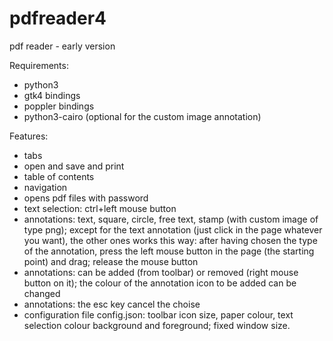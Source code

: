 # pdfreader4
pdf reader - early version

Requirements:
- python3
- gtk4 bindings
- poppler bindings
- python3-cairo (optional for the custom image annotation)

Features:
- tabs
- open and save and print
- table of contents
- navigation
- opens pdf files with password
- text selection: ctrl+left mouse button
- annotations: text, square, circle, free text, stamp (with custom image of type png); except for the text annotation (just click in the page whatever you want), the other ones works this way: after having chosen the type of the annotation, press the left mouse button in the page (the starting point) and drag; release the mouse button
- annotations: can be added (from toolbar) or removed (right mouse button on it); the colour of the annotation icon to be added can be changed
- annotations: the esc key cancel the choise
- configuration file config.json: toolbar icon size, paper colour, text selection colour background and foreground; fixed window size.

